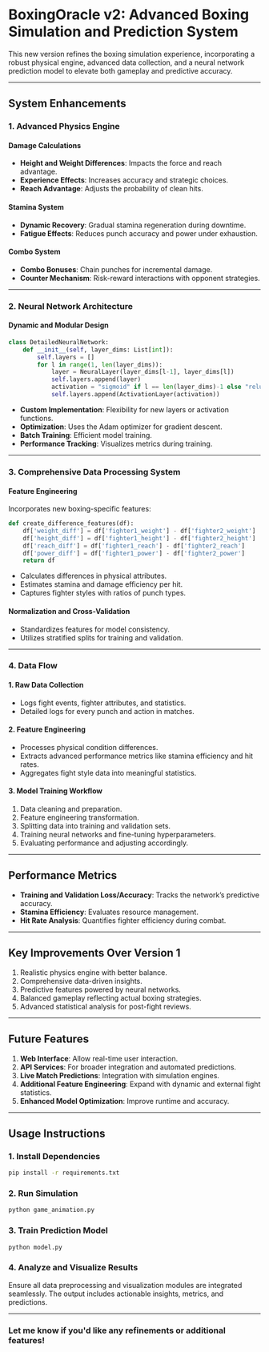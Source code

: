 # BoxingOracle v2: Advanced Boxing Simulation and Prediction System

This new version refines the boxing simulation experience, incorporating a robust physical engine, advanced data collection, and a neural network prediction model to elevate both gameplay and predictive accuracy.

---

## **System Enhancements**

### **1. Advanced Physics Engine**

#### **Damage Calculations**
- **Height and Weight Differences**: Impacts the force and reach advantage.
- **Experience Effects**: Increases accuracy and strategic choices.
- **Reach Advantage**: Adjusts the probability of clean hits.

#### **Stamina System**
- **Dynamic Recovery**: Gradual stamina regeneration during downtime.
- **Fatigue Effects**: Reduces punch accuracy and power under exhaustion.

#### **Combo System**
- **Combo Bonuses**: Chain punches for incremental damage.
- **Counter Mechanism**: Risk-reward interactions with opponent strategies.

---

### **2. Neural Network Architecture**

#### **Dynamic and Modular Design**
```python
class DetailedNeuralNetwork:
    def __init__(self, layer_dims: List[int]):
        self.layers = []
        for l in range(1, len(layer_dims)):
            layer = NeuralLayer(layer_dims[l-1], layer_dims[l])
            self.layers.append(layer)
            activation = "sigmoid" if l == len(layer_dims)-1 else "relu"
            self.layers.append(ActivationLayer(activation))
```
- **Custom Implementation**: Flexibility for new layers or activation functions.
- **Optimization**: Uses the Adam optimizer for gradient descent.
- **Batch Training**: Efficient model training.
- **Performance Tracking**: Visualizes metrics during training.

---

### **3. Comprehensive Data Processing System**

#### **Feature Engineering**
Incorporates new boxing-specific features:
```python
def create_difference_features(df):
    df['weight_diff'] = df['fighter1_weight'] - df['fighter2_weight']
    df['height_diff'] = df['fighter1_height'] - df['fighter2_height']
    df['reach_diff'] = df['fighter1_reach'] - df['fighter2_reach']
    df['power_diff'] = df['fighter1_power'] - df['fighter2_power']
    return df
```
- Calculates differences in physical attributes.
- Estimates stamina and damage efficiency per hit.
- Captures fighter styles with ratios of punch types.

#### **Normalization and Cross-Validation**
- Standardizes features for model consistency.
- Utilizes stratified splits for training and validation.

---

### **4. Data Flow**

#### **1. Raw Data Collection**
- Logs fight events, fighter attributes, and statistics.
- Detailed logs for every punch and action in matches.

#### **2. Feature Engineering**
- Processes physical condition differences.
- Extracts advanced performance metrics like stamina efficiency and hit rates.
- Aggregates fight style data into meaningful statistics.

#### **3. Model Training Workflow**
1. Data cleaning and preparation.
2. Feature engineering transformation.
3. Splitting data into training and validation sets.
4. Training neural networks and fine-tuning hyperparameters.
5. Evaluating performance and adjusting accordingly.

---

## **Performance Metrics**

- **Training and Validation Loss/Accuracy**: Tracks the network’s predictive accuracy.
- **Stamina Efficiency**: Evaluates resource management.
- **Hit Rate Analysis**: Quantifies fighter efficiency during combat.

---

## **Key Improvements Over Version 1**
1. Realistic physics engine with better balance.
2. Comprehensive data-driven insights.
3. Predictive features powered by neural networks.
4. Balanced gameplay reflecting actual boxing strategies.
5. Advanced statistical analysis for post-fight reviews.

---

## **Future Features**

1. **Web Interface**: Allow real-time user interaction.
2. **API Services**: For broader integration and automated predictions.
3. **Live Match Predictions**: Integration with simulation engines.
4. **Additional Feature Engineering**: Expand with dynamic and external fight statistics.
5. **Enhanced Model Optimization**: Improve runtime and accuracy.

---

## **Usage Instructions**

### **1. Install Dependencies**
```bash
pip install -r requirements.txt
```

### **2. Run Simulation**
```bash
python game_animation.py
```

### **3. Train Prediction Model**
```bash
python model.py
```

### **4. Analyze and Visualize Results**
Ensure all data preprocessing and visualization modules are integrated seamlessly. The output includes actionable insights, metrics, and predictions.

---

### **Let me know if you'd like any refinements or additional features!**
